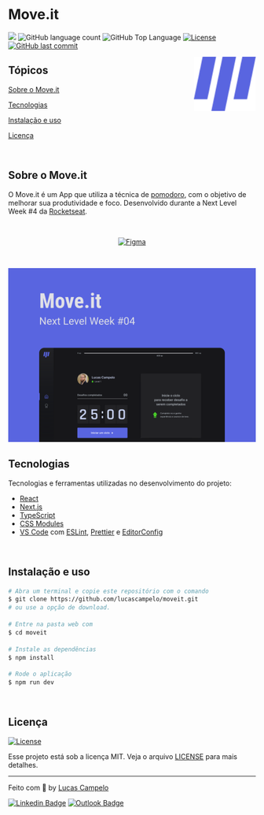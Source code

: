 # Move.it

<p>
  <img src="https://img.shields.io/badge/made%20by-Lucas%20Campelo-5965E0?style=flat-square">
  <img alt="GitHub language count" src="https://img.shields.io/github/languages/count/lucascampelo/moveit?color=5965E0&style=flat-square">
  <img alt="GitHub Top Language" src="https://img.shields.io/github/languages/top/lucascampelo/moveit?color=5965E0&style=flat-square">
  <a href="https://opensource.org/licenses/MIT">
    <img alt="License" src="https://img.shields.io/badge/license-MIT-5965E0?style=flat-square">
  </a>
  <a href="https://github.com/lucascampelo/moveit/commits/master">
    <img alt="GitHub last commit" src="https://img.shields.io/github/last-commit/lucascampelo/moveit?color=5965E0&style=flat-square">
  </a>
</p>

<img align="right" src="public/logo.svg" width="25%" alt="Move.it">

## Tópicos 

[Sobre o Move.it](#sobre-o-move.it)

[Tecnologias](#tecnologias)

[Instalação e uso](#instalação-e-uso)

[Licença](#licença)

<br>

## Sobre o Move.it

O Move.it é um App que utiliza a técnica de [pomodoro](https://pt.wikipedia.org/wiki/T%C3%A9cnica_pomodoro), com o objetivo de melhorar sua produtividade e foco. Desenvolvido durante a Next Level Week #4 da [Rocketseat](https://rocketseat.com.br/).

<br>

<p align="center">
  <a href="https://www.figma.com/file/79CNooOYJDBycJs8k3g7Id/Move.it-2.0-(Copy)?node-id=160%3A2761">
    <img alt="Figma" src="https://img.shields.io/badge/figma%20-%235965E0.svg?&style=for-the-badge&logo=figma&logoColor=white"/>
  </a>
</p>

<br>

<p align="center">
  <img src="public/cover.svg" alt="Página inicial">
</p>

## Tecnologias

Tecnologias e ferramentas utilizadas no desenvolvimento do projeto:

- [React](https://reactjs.org/)
- [Next.js](https://nextjs.org/)
- [TypeScript](https://www.typescriptlang.org/)
- [CSS Modules](https://nextjs.org/docs/basic-features/built-in-css-support#adding-component-level-css)
- [VS Code](https://code.visualstudio.com/) com [ESLint](https://eslint.org/), [Prettier](https://prettier.io/) e [EditorConfig](https://editorconfig.org/)

<br>

## Instalação e uso

```bash
# Abra um terminal e copie este repositório com o comando
$ git clone https://github.com/lucascampelo/moveit.git
# ou use a opção de download.

# Entre na pasta web com 
$ cd moveit

# Instale as dependências
$ npm install

# Rode o aplicação
$ npm run dev
```

<br>


## Licença
<a href="https://opensource.org/licenses/MIT">
    <img alt="License" src="https://img.shields.io/badge/license-MIT-5965E0?style=flat-square">
</a>

<br>

Esse projeto está sob a licença MIT. Veja o arquivo [LICENSE](/LICENSE) para mais detalhes.

---

Feito com :purple_heart: by [Lucas Campelo](https://github.com/lucascampelo)

[![Linkedin Badge](https://img.shields.io/badge/-Lucas%20Campelo-5965E0?style=flat-square&logo=Linkedin&logoColor=white&link=https://www.linkedin.com/in/lucascampelo)](https://www.linkedin.com/in/lucascampelo) 
[![Outlook Badge](https://img.shields.io/badge/-campelo.lucas@hotmail.com-5965E0?style=flat-square&logo=microsoft-outlook&logoColor=white&link=mailto:campelo.lucas@hotmail.com)](mailto:campelo.lucas@hotmail.com)